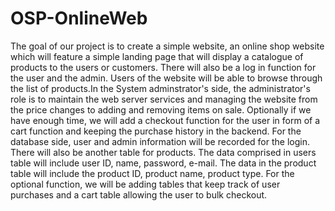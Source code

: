 # OSP-OnlineWeb

The goal of our project is to create a simple website, an online shop website which will feature a simple landing page that will display a catalogue of products to the users or customers. There will also be a log in function for the user and the admin. Users of the website will be able to browse through the list of products.In the System adminstrator's side, the administrator's role is to maintain the web server services and managing the website from the price changes to adding and removing items on sale. Optionally if we have enough time, we will add a checkout function for the user in form of a cart function and keeping the purchase history in the backend.
For the database side, user and admin information will be recorded for the login. There will also be another table for products. The data comprised in users table will include user ID, name, password, e-mail. The data in the product table will include the product ID, product name, product type. For the optional function, we will be adding tables that keep track of user purchases and a cart table allowing the user to bulk checkout.
